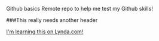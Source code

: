 Github basics
Remote repo to help me test my Github skills!

###This really needs another header

[I'm learning this on Lynda.com!](http://www.lynda.com)
